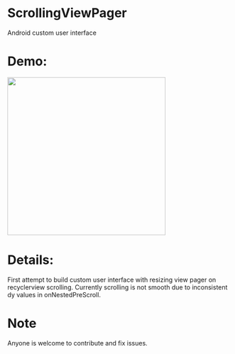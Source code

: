 # ScrollingViewPager
Android custom user interface

# Demo:

<img src="https://github.com/Harpreet4u/ScrollingViewPager/blob/master/demo.gif" width="356">

# Details:

First attempt to build custom user interface with resizing view pager on recyclerview scrolling.
Currently scrolling is not smooth due to inconsistent dy values in onNestedPreScroll.


# Note
Anyone is welcome to contribute and fix issues.
